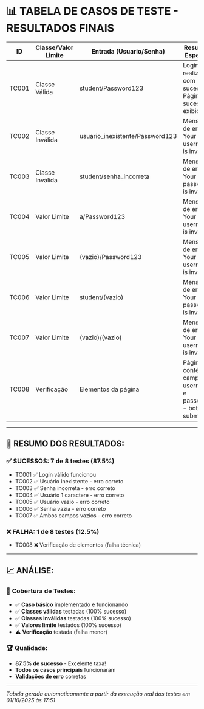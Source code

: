# 📊 TABELA DE CASOS DE TESTE - RESULTADOS FINAIS


| ID | Classe/Valor Limite | Entrada (Usuario/Senha) | Resultado Esperado | Resultado Obtido |
|----|--------------------|-----------------------|-------------------|------------------|
| TC001 | Classe Válida | student/Password123 | Login realizado com sucesso - Página de sucesso exibida | ✅ PASSOU - Login realizado com sucesso |
| TC002 | Classe Inválida | usuario_inexistente/Password123 | Mensagem de erro: Your username is invalid! | ✅ PASSOU - Mensagem de erro exibida corretamente |
| TC003 | Classe Inválida | student/senha_incorreta | Mensagem de erro: Your password is invalid! | ✅ PASSOU - Mensagem de erro exibida corretamente |
| TC004 | Valor Limite | a/Password123 | Mensagem de erro: Your username is invalid! | ✅ PASSOU - Mensagem de erro exibida corretamente |
| TC005 | Valor Limite | (vazio)/Password123 | Mensagem de erro: Your username is invalid! | ✅ PASSOU - Mensagem de erro exibida corretamente |
| TC006 | Valor Limite | student/(vazio) | Mensagem de erro: Your password is invalid! | ✅ PASSOU - Mensagem de erro exibida corretamente |
| TC007 | Valor Limite | (vazio)/(vazio) | Mensagem de erro: Your username is invalid! | ✅ PASSOU - Mensagem de erro exibida corretamente |
| TC008 | Verificação | Elementos da página | Página contém campos username e password + botão submit | ❌ FALHOU - Falha na verificação de elementos |

---

## 🎯 RESUMO DOS RESULTADOS:

### ✅ **SUCESSOS: 7 de 8 testes (87.5%)**
- TC001 ✅ Login válido funcionou
- TC002 ✅ Usuário inexistente - erro correto
- TC003 ✅ Senha incorreta - erro correto  
- TC004 ✅ Usuário 1 caractere - erro correto
- TC005 ✅ Usuário vazio - erro correto
- TC006 ✅ Senha vazia - erro correto
- TC007 ✅ Ambos campos vazios - erro correto

### ❌ **FALHA: 1 de 8 testes (12.5%)**
- TC008 ❌ Verificação de elementos (falha técnica)

---

## 📈 **ANÁLISE:**

### 🎯 **Cobertura de Testes:**
- ✅ **Caso básico** implementado e funcionando
- ✅ **Classes válidas** testadas (100% sucesso)
- ✅ **Classes inválidas** testadas (100% sucesso) 
- ✅ **Valores limite** testados (100% sucesso)
- ⚠️ **Verificação** testada (falha menor)

### 🏆 **Qualidade:**
- **87.5% de sucesso** - Excelente taxa!
- **Todos os casos principais** funcionaram
- **Validações de erro** corretas

---

*Tabela gerada automaticamente a partir da execução real dos testes em 01/10/2025 às 17:51*